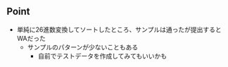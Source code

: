 ## Point
- 単純に26進数変換してソートしたところ、サンプルは通ったが提出するとWAだった
  - サンプルのパターンが少ないこともある
    - 自前でテストデータを作成してみてもいいかも
